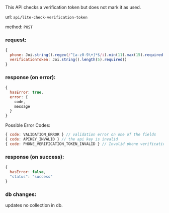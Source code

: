 This API checks a verification token but does not mark it as used.

url: `api/lite-check-verification-token`

method: `POST`

### request: 
```js
{
  phone: Joi.string().regex(/^[a-z0-9\+]*$/i).min(11).max(15).required(),
  verificationToken: Joi.string().length(5).required()
}
```

### response (on error):
```js
{
  hasError: true,
  error: {
    code,
    message
  }
}
```

Possible Error Codes:
```js
{ code: VALIDATION_ERROR } // validation error on one of the fields
{ code: APIKEY_INVALID } // the api key is invalid
{ code: PHONE_VERIFICATION_TOKEN_INVALID } // Invalid phone verification request provided
```

### response (on success):
```js
{
  hasError: false,
  "status": "success"  
}
```

### db changes:
updates no collection in db.